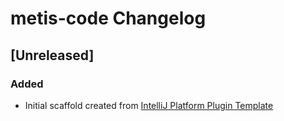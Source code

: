 <!-- Keep a Changelog guide -> https://keepachangelog.com -->

# metis-code Changelog

## [Unreleased]
### Added
- Initial scaffold created from [IntelliJ Platform Plugin Template](https://github.com/JetBrains/intellij-platform-plugin-template)
